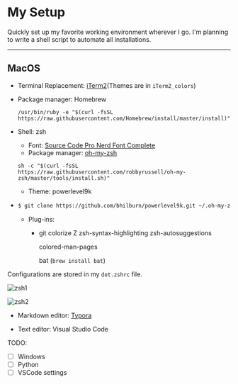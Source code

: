 # My Setup

Quickly set up my favorite working environment wherever I go.
I'm planning to write a shell script to automate all installations.

---

## MacOS

* Terminal Replacement: [iTerm2](https://www.iterm2.com/)(Themes are in `iTerm2_colors`)

* Package manager: Homebrew

  ```shell
  /usr/bin/ruby -e "$(curl -fsSL https://raw.githubusercontent.com/Homebrew/install/master/install)"
  ```

* Shell: zsh

  * Font: [Source Code Pro Nerd Font Complete]() 
  * Package manager: [oh-my-zsh](https://github.com/robbyrussell/oh-my-zsh)

  ```shell
  sh -c "$(curl -fsSL https://raw.githubusercontent.com/robbyrussell/oh-my-zsh/master/tools/install.sh)"
  ```

  * Theme: powerlevel9k

* ```bash
  $ git clone https://github.com/bhilburn/powerlevel9k.git ~/.oh-my-zsh/custom/themes/powerlevel9k
  ```
  * Plug-ins:

    * git
       colorize
       Z
       zsh-syntax-highlighting
       zsh-autosuggestions

      colored-man-pages

       bat (`brew install bat`)

Configurations are stored in my `dot.zshrc` file.

![zsh1](https://github.com/Deerhound579/my-setup/blob/master/zsh1.png)

![zsh2](https://github.com/Deerhound579/my-setup/blob/master/zsh2.png)

* Markdown editor: [Typora](https://typora.io/)

- Text editor: Visual Studio Code

TODO:

- [ ] Windows
- [ ] Python
- [ ] VSCode settings
